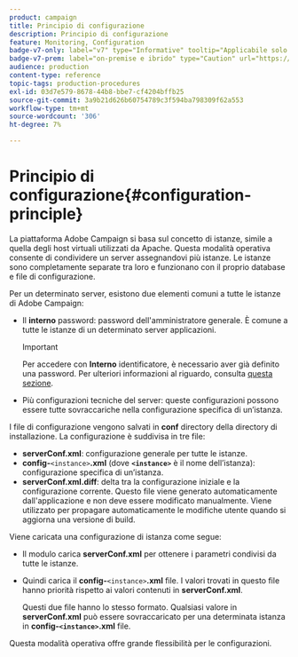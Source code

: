```yaml
---
product: campaign
title: Principio di configurazione
description: Principio di configurazione
feature: Monitoring, Configuration
badge-v7-only: label="v7" type="Informative" tooltip="Applicabile solo a Campaign Classic v7"
badge-v7-prem: label="on-premise e ibrido" type="Caution" url="https://experienceleague.adobe.com/docs/campaign-classic/using/installing-campaign-classic/architecture-and-hosting-models/hosting-models-lp/hosting-models.html?lang=it" tooltip="Applicabile solo alle distribuzioni on-premise e ibride"
audience: production
content-type: reference
topic-tags: production-procedures
exl-id: 03d7e579-8678-44b8-bbe7-cf4204bffb25
source-git-commit: 3a9b21d626b60754789c3f594ba798309f62a553
workflow-type: tm+mt
source-wordcount: '306'
ht-degree: 7%

---
```


# Principio di configurazione{#configuration-principle}



La piattaforma Adobe Campaign si basa sul concetto di istanze, simile a quella degli host virtuali utilizzati da Apache. Questa modalità operativa consente di condividere un server assegnandovi più istanze. Le istanze sono completamente separate tra loro e funzionano con il proprio database e file di configurazione.

Per un determinato server, esistono due elementi comuni a tutte le istanze di Adobe Campaign:

* Il **interno** password: password dell&#39;amministratore generale. È comune a tutte le istanze di un determinato server applicazioni.

  >[!IMPORTANT]
  >
  >Per accedere con **Interno** identificatore, è necessario aver già definito una password. Per ulteriori informazioni al riguardo, consulta [questa sezione](../../installation/using/configuring-campaign-server.md#internal-identifier).

* Più configurazioni tecniche del server: queste configurazioni possono essere tutte sovraccariche nella configurazione specifica di un’istanza.

I file di configurazione vengono salvati in **conf** directory della directory di installazione. La configurazione è suddivisa in tre file:

* **serverConf.xml**: configurazione generale per tutte le istanze.
* **config-**`<instance>`**.xml** (dove **`<instance>`** è il nome dell’istanza): configurazione specifica di un’istanza.
* **serverConf.xml.diff**: delta tra la configurazione iniziale e la configurazione corrente. Questo file viene generato automaticamente dall&#39;applicazione e non deve essere modificato manualmente. Viene utilizzato per propagare automaticamente le modifiche utente quando si aggiorna una versione di build.

Viene caricata una configurazione di istanza come segue:

* Il modulo carica **serverConf.xml** per ottenere i parametri condivisi da tutte le istanze.
* Quindi carica il **config-**`<instance>`**.xml** file. I valori trovati in questo file hanno priorità rispetto ai valori contenuti in **serverConf.xml**.

  Questi due file hanno lo stesso formato. Qualsiasi valore in **serverConf.xml** può essere sovraccaricato per una determinata istanza in **config-`<instance>`.xml** file.

Questa modalità operativa offre grande flessibilità per le configurazioni.
